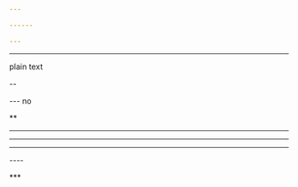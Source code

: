 ```yaml
---

------

---      
```


---
plain text

--

--- no

**

***

******

***    

----<class>

***<class-one class-two>